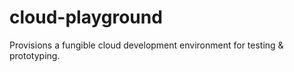 # cloud-playground
Provisions a fungible cloud development environment for testing &amp; prototyping.
